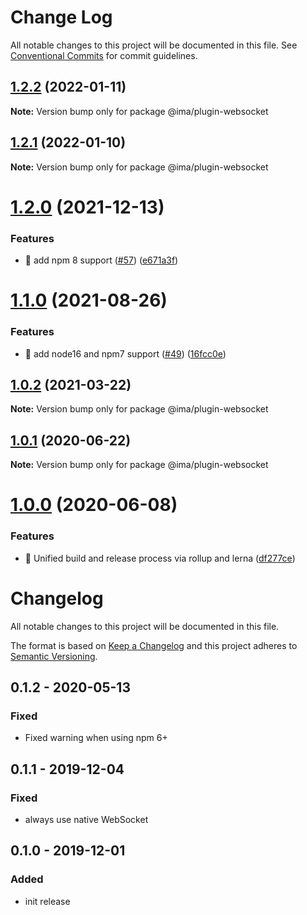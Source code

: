 # Change Log

All notable changes to this project will be documented in this file.
See [Conventional Commits](https://conventionalcommits.org) for commit guidelines.

## [1.2.2](https://github.com/seznam/IMA.js-plugins/compare/@ima/plugin-websocket@1.2.1...@ima/plugin-websocket@1.2.2) (2022-01-11)

**Note:** Version bump only for package @ima/plugin-websocket





## [1.2.1](https://github.com/seznam/IMA.js-plugins/compare/@ima/plugin-websocket@1.2.0...@ima/plugin-websocket@1.2.1) (2022-01-10)

**Note:** Version bump only for package @ima/plugin-websocket





# [1.2.0](https://github.com/seznam/IMA.js-plugins/compare/@ima/plugin-websocket@1.1.0...@ima/plugin-websocket@1.2.0) (2021-12-13)


### Features

* 🎸 add npm 8 support ([#57](https://github.com/seznam/IMA.js-plugins/issues/57)) ([e671a3f](https://github.com/seznam/IMA.js-plugins/commit/e671a3fb8d87c39c2da43339782fdca4bf78375d))





# [1.1.0](https://github.com/seznam/IMA.js-plugins/compare/@ima/plugin-websocket@1.0.2...@ima/plugin-websocket@1.1.0) (2021-08-26)


### Features

* 🎸 add node16 and npm7 support ([#49](https://github.com/seznam/IMA.js-plugins/issues/49)) ([16fcc0e](https://github.com/seznam/IMA.js-plugins/commit/16fcc0eab73da5651171d110100e5a5ec9cbdcf1))





## [1.0.2](https://github.com/seznam/IMA.js-plugins/compare/@ima/plugin-websocket@1.0.1...@ima/plugin-websocket@1.0.2) (2021-03-22)

**Note:** Version bump only for package @ima/plugin-websocket





## [1.0.1](https://github.com/seznam/IMA.js-plugins/compare/@ima/plugin-websocket@1.0.0...@ima/plugin-websocket@1.0.1) (2020-06-22)

**Note:** Version bump only for package @ima/plugin-websocket





# [1.0.0](https://github.com/seznam/IMA.js-plugins/compare/@ima/plugin-websocket@0.1.2...@ima/plugin-websocket@1.0.0) (2020-06-08)


### Features

* 🎸  Unified build and release process via rollup and lerna ([df277ce](https://github.com/seznam/IMA.js-plugins/commit/df277ce5bae0cacc9c5b4d6957bdc786ac9cf571))





# Changelog

All notable changes to this project will be documented in this file.

The format is based on [Keep a Changelog](http://keepachangelog.com/en/1.0.0/)
and this project adheres to [Semantic Versioning](http://semver.org/spec/v2.0.0.html).

## 0.1.2 - 2020-05-13
### Fixed
- Fixed warning when using npm 6+

## 0.1.1 - 2019-12-04
### Fixed
- always use native WebSocket

## 0.1.0 - 2019-12-01
### Added
- init release
